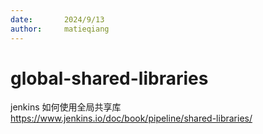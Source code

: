 ```yaml
---
date:       2024/9/13
author:     matieqiang
---
```


global-shared-libraries
===
jenkins 如何使用全局共享库
https://www.jenkins.io/doc/book/pipeline/shared-libraries/